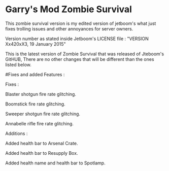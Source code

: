 # Garry's Mod Zombie Survival

This zombie survival version is my edited version of jetboom's what just fixes trolling issues and other annoyances for server owners.

Version number as stated inside Jetboom's LICENSE file : "VERSION Xx420xX3, 19 January 2015"

This is the latest version of Zombie Survival that was released of Jteboom's GitHUB, There are no other changes that will be different than the ones listed below.


#Fixes and added Features :

Fixes :

Blaster shotgun fire rate glitching.

Boomstick fire rate glitching.

Sweeper shotgun fire rate glitching.

Annabelle rifle fire rate glitching.

Additions :

Added health bar to Arsenal Crate.

Added health bar to Resupply Box.

Added health name and health bar to Spotlamp.
